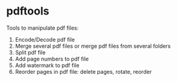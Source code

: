 # pdftools
Tools to manipulate pdf files:
  1. Encode/Decode pdf file
  2. Merge several pdf files or merge pdf files from several folders
  3. Split pdf file
  4. Add page numbers to pdf file
  5. Add watermark to pdf file
  6. Reorder pages in pdf file: delete pages, rotate, reorder
